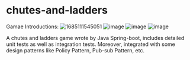 # chutes-and-ladders

Gamae Introductions:
![1685111545051](https://github.com/Zinaaan/chutes-and-ladders/assets/39329676/52acb385-4fe9-411d-8f55-569f6ccd7da3)
![image](https://github.com/Zinaaan/chutes-and-ladders/assets/39329676/1c5147c8-60de-4290-b451-7dd8eaa4eea7)
![image](https://github.com/Zinaaan/chutes-and-ladders/assets/39329676/a16c524e-422d-481e-9db8-573631de2aea)
![image](https://github.com/Zinaaan/chutes-and-ladders/assets/39329676/8d49e3ab-78bb-4a2c-82b5-597ea44abae7)

A chutes and ladders game wrote by Java Spring-boot, includes detailed unit tests as well as integration tests.
Moreover, integrated with some design patterns like Policy Pattern, Pub-sub Pattern, etc.
